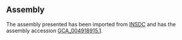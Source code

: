 
Assembly
--------

The assembly presented has been imported from 
[INSDC](http://www.insdc.org) and has the assembly accession
[GCA\_004918915.1](http://www.ebi.ac.uk/ena/data/view/GCA_004918915.1).

